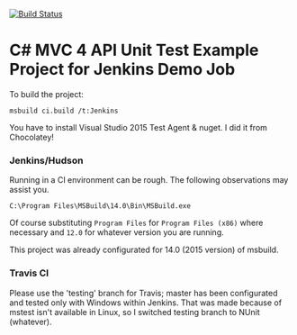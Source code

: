 [![Build Status](https://travis-ci.org/slenky/c-sharp-mvc4api-unit-test-example-project.svg?branch=testing)](https://travis-ci.org/slenky/c-sharp-mvc4api-unit-test-example-project)

C# MVC 4 API Unit Test Example Project for Jenkins Demo Job
=========================================

To build the project: 
```
msbuild ci.build /t:Jenkins
```
You have to install Visual Studio 2015 Test Agent & nuget. I did it from Chocolatey!

### Jenkins/Hudson ###
Running in a CI environment can be rough. The following observations may assist you.

	C:\Program Files\MSBuild\14.0\Bin\MSBuild.exe

Of course substituting `Program Files` for `Program Files (x86)` where necessary and `12.0` for whatever version you are running.

This project was already configurated for 14.0 (2015 version) of msbuild.
### Travis CI ###
Please use the 'testing' branch for Travis; master has been configurated and tested only with Windows within Jenkins. That was made because of mstest isn't available in Linux, so I switched testing branch to NUnit (whatever).

